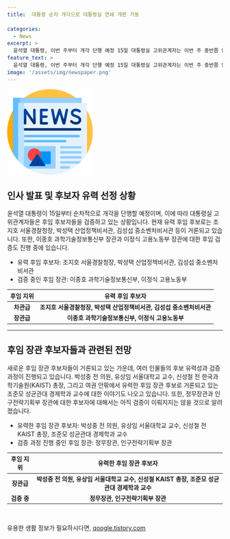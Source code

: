```yaml
---
title:  대통령 순차 개각으로 대통령실 연쇄 개편 가동

categories:
  - News
excerpt: >
  윤석열 대통령, 이번 주부터 개각 단행 예정 15일 대통령실 고위관계자는 이번 주 중반쯤 인사 발표가 있을 것이라며, 차관급과 장관급 후임에 대한 검증이 진행 중이라고 밝혔다. 과기부 장관 후임으로는 박성중 전 의원이 거론되며, 노동부 장관 후보에는 조준모 교수의 이름이 오르내린다. 또한, 정무장관 직에는 현역 의원 중심으로 검토 중이라고 알려졌으며, 여성 인구전략기획부장과 저출생수석비서관을 기용하는 방안을 검토 중이다. 대통령실 참모진 개편과 맞물려 정부 부처 인사 개편도 진행 중이다.
feature_text: >
  윤석열 대통령, 이번 주부터 개각 단행 예정 15일 대통령실 고위관계자는 이번 주 중반쯤 인사 발표가 있을 것이라며, 차관급과 장관급 후임에 대한 검증이 진행 중이라고 밝혔다. 과기부 장관 후임으로는 박성중 전 의원이 거론되며, 노동부 장관 후보에는 조준모 교수의 이름이 오르내린다. 또한, 정무장관 직에는 현역 의원 중심으로 검토 중이라고 알려졌으며, 여성 인구전략기획부장과 저출생수석비서관을 기용하는 방안을 검토 중이다. 대통령실 참모진 개편과 맞물려 정부 부처 인사 개편도 진행 중이다.
image: '/assets/img/newspaper.png'
---
```


<p><img src="/assets/img/newspaper.png" alt="kimp 속보" /></p>

<h2 data-ke-size="size26">인사 발표 및 후보자 유력 선정 상황</h2>

<p data-ke-size="size16">윤석열 대통령이 15일부터 순차적으로 개각을 단행할 예정이며, 이에 따라 대통령실 고위관계자들은 후임 후보자들을 검증하고 있는 상황입니다. 현재 유력 후임 후보로는 조지호 서울경찰청장, 박성택 산업정책비서관, 김성섭 중소벤처비서관 등이 거론되고 있습니다. 또한, 이종호 과학기술정보통신부 장관과 이정식 고용노동부 장관에 대한 후임 검증도 진행 중에 있습니다.</p>

<ul>
<li>유력 후임 후보자: 조지호 서울경찰청장, 박성택 산업정책비서관, 김성섭 중소벤처비서관</li>
<li>검증 중인 후임 장관: 이종호 과학기술정보통신부, 이정식 고용노동부</li>
</ul>

<table>
<thead>
<tr>
<th scope="col">후임 지위</th>
<th scope="col">유력 후임 후보자</th>
</tr>
</thead>
<tbody>
<tr>
<td style="text-align: center; height: 17px;"><b>차관급</b></td>
<td style="text-align: center; height: 17px;"><b>조지호 서울경찰청장, 박성택 산업정책비서관, 김성섭 중소벤처비서관</b></td>
</tr>
<tr>
<td style="text-align: center; height: 17px;"><b>장관급</b></td>
<td style="text-align: center; height: 17px;"><b>이종호 과학기술정보통신부, 이정식 고용노동부</b></td>
</tr>
</tbody>
</table>

<hr>

<h2 data-ke-size="size26">후임 장관 후보자들과 관련된 전망</h2>

<p data-ke-size="size16">새로운 후임 장관 후보자들이 거론되고 있는 가운데, 여러 인물들의 후보 유력성과 검증 과정이 진행되고 있습니다. 박성중 전 의원, 유상임 서울대학교 교수, 신성철 전 한국과학기술원(KAIST) 총장, 그리고 여권 안팎에서 유력한 후임 장관 후보로 거론되고 있는 조준모 성균관대 경제학과 교수에 대한 이야기도 나오고 있습니다. 또한, 정무장관과 인구전략기획부 장관에 대한 후보자에 대해서는 아직 검증이 이뤄지지는 않을 것으로 알려졌습니다.</p>

<ul>
<li>유력한 후임 장관 후보자: 박성중 전 의원, 유상임 서울대학교 교수, 신성철 전 KAIST 총장, 조준모 성균관대 경제학과 교수</li>
<li>검증 과정 진행 중인 후임 장관: 정무장관, 인구전략기획부 장관</li>
</ul>

<table>
<thead>
<tr>
<th scope="col">후임 지위</th>
<th scope="col">유력한 후임 장관 후보자</th>
</tr>
</thead>
<tbody>
<tr>
<td style="text-align: center; height: 17px;"><b>장관급</b></td>
<td style="text-align: center; height: 17px;"><b>박성중 전 의원, 유상임 서울대학교 교수, 신성철 KAIST 총장, 조준모 성균관대 경제학과 교수</b></td>
</tr>
<tr>
<td style="text-align: center; height: 17px;"><b>검증 중</b></td>
<td style="text-align: center; height: 17px;"><b>정무장관, 인구전략기획부 장관</b></td>
</tr>
</tbody>
</table>

<p data-ke-size="size16">&nbsp;</p>
유용한 생활 정보가 필요하시다면, <a href="https://qoogle.tistory.com" rel="dofollow">qoogle.tistory.com</a>


